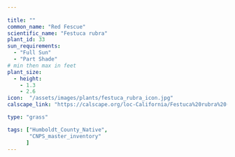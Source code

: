 ```yaml
---
 
title: ""
common_name: "Red Fescue"
scientific_name: "Festuca rubra"
plant_id: 33
sun_requirements:
  - "Full Sun"
  - "Part Shade"
# min then max in feet
plant_size:
  - height: 
    - 1.3
    - 2.6
icon:  "/assets/images/plants/festuca_rubra_icon.jpg"
calscape_link: "https://calscape.org/loc-California/Festuca%20rubra%20(Red%20Fescue)"

type: "grass"

tags: ["Humboldt_County_Native",
       "CNPS_master_inventory"
      ]
---
```


